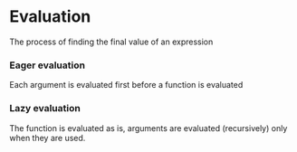 # Evaluation
The process of finding the final value of an expression

### Eager evaluation
Each argument is evaluated first before a function is evaluated

### Lazy evaluation
The function is evaluated as is, arguments are evaluated (recursively) only when they are used.
